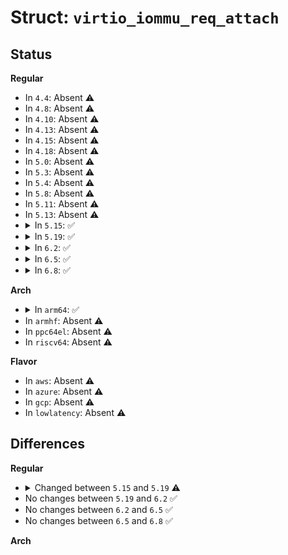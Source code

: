 # Struct: <code>virtio_iommu_req_attach</code>

## Status
<b>Regular</b>
<ul>
<li>
In <code>4.4</code>: Absent ⚠️
</li>
<li>
In <code>4.8</code>: Absent ⚠️
</li>
<li>
In <code>4.10</code>: Absent ⚠️
</li>
<li>
In <code>4.13</code>: Absent ⚠️
</li>
<li>
In <code>4.15</code>: Absent ⚠️
</li>
<li>
In <code>4.18</code>: Absent ⚠️
</li>
<li>
In <code>5.0</code>: Absent ⚠️
</li>
<li>
In <code>5.3</code>: Absent ⚠️
</li>
<li>
In <code>5.4</code>: Absent ⚠️
</li>
<li>
In <code>5.8</code>: Absent ⚠️
</li>
<li>
In <code>5.11</code>: Absent ⚠️
</li>
<li>
In <code>5.13</code>: Absent ⚠️
</li>
<li>
<details>
<summary>In <code>5.15</code>: ✅</summary>

```c
struct virtio_iommu_req_attach {
    struct virtio_iommu_req_head head;
    __le32 domain;
    __le32 endpoint;
    __u8 reserved[8];
    struct virtio_iommu_req_tail tail;
};
```
</details>
</li>
<li>
<details>
<summary>In <code>5.19</code>: ✅</summary>

```c
struct virtio_iommu_req_attach {
    struct virtio_iommu_req_head head;
    __le32 domain;
    __le32 endpoint;
    __le32 flags;
    __u8 reserved[4];
    struct virtio_iommu_req_tail tail;
};
```
</details>
</li>
<li>
<details>
<summary>In <code>6.2</code>: ✅</summary>

```c
struct virtio_iommu_req_attach {
    struct virtio_iommu_req_head head;
    __le32 domain;
    __le32 endpoint;
    __le32 flags;
    __u8 reserved[4];
    struct virtio_iommu_req_tail tail;
};
```
</details>
</li>
<li>
<details>
<summary>In <code>6.5</code>: ✅</summary>

```c
struct virtio_iommu_req_attach {
    struct virtio_iommu_req_head head;
    __le32 domain;
    __le32 endpoint;
    __le32 flags;
    __u8 reserved[4];
    struct virtio_iommu_req_tail tail;
};
```
</details>
</li>
<li>
<details>
<summary>In <code>6.8</code>: ✅</summary>

```c
struct virtio_iommu_req_attach {
    struct virtio_iommu_req_head head;
    __le32 domain;
    __le32 endpoint;
    __le32 flags;
    __u8 reserved[4];
    struct virtio_iommu_req_tail tail;
};
```
</details>
</li>
</ul>
<b>Arch</b>
<ul>
<li>
<details>
<summary>In <code>arm64</code>: ✅</summary>

```c
struct virtio_iommu_req_attach {
    struct virtio_iommu_req_head head;
    __le32 domain;
    __le32 endpoint;
    __u8 reserved[8];
    struct virtio_iommu_req_tail tail;
};
```
</details>
</li>
<li>
In <code>armhf</code>: Absent ⚠️
</li>
<li>
In <code>ppc64el</code>: Absent ⚠️
</li>
<li>
In <code>riscv64</code>: Absent ⚠️
</li>
</ul>
<b>Flavor</b>
<ul>
<li>
In <code>aws</code>: Absent ⚠️
</li>
<li>
In <code>azure</code>: Absent ⚠️
</li>
<li>
In <code>gcp</code>: Absent ⚠️
</li>
<li>
In <code>lowlatency</code>: Absent ⚠️
</li>
</ul>

## Differences
<b>Regular</b>
<ul>
<li>
<details>
<summary>Changed between <code>5.15</code> and <code>5.19</code> ⚠️</summary>
<ul>
<li>
<b>Field added. </b>
<code>__le32 flags</code>
</li>
<li>
<b>Field type changed. </b>
<code>__u8 reserved[8]</code> ➡️ <code>__u8 reserved[4]</code>
</li>
</ul>
</details>
</li>
<li>
No changes between <code>5.19</code> and <code>6.2</code> ✅
</li>
<li>
No changes between <code>6.2</code> and <code>6.5</code> ✅
</li>
<li>
No changes between <code>6.5</code> and <code>6.8</code> ✅
</li>
</ul>
<b>Arch</b>
<ul>
</ul>
